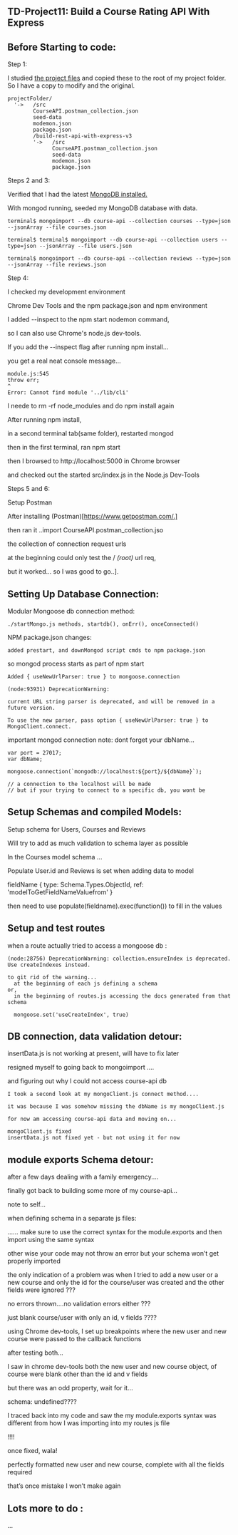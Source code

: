 ## TD-Project11: Build a Course Rating API With Express

## Before Starting to code:

Step 1:

I studied [the project files](./build-rest-api-with-express-v3) and copied these to the root of my project folder. So I have a copy to modify and the original.

```
projectFolder/  
  '->   /src
        CourseAPI.postman_collection.json
        seed-data
        modemon.json
        package.json
        /build-rest-api-with-express-v3
        '->   /src
              CourseAPI.postman_collection.json
              seed-data
              modemon.json
              package.json

```

Steps 2 and 3:

Verified that I had the latest [MongoDB installed.](http://treehouse.github.io/installation-guides/)

With mongod running, seeded my MongoDB database with data.

```
terminal$ mongoimport --db course-api --collection courses --type=json --jsonArray --file courses.json

terminal$ terminal$ mongoimport --db course-api --collection users --type=json --jsonArray --file users.json

terminal$ mongoimport --db course-api --collection reviews --type=json --jsonArray --file reviews.json

```

Step 4:

I checked my development environment

Chrome Dev Tools and the npm package.json and npm environment

I added --inspect to the npm start nodemon command,

so I can also use Chrome's node.js dev-tools.

If you add the --inspect flag after running npm install...

you get a real neat console message...

```
module.js:545
throw err;
^
Error: Cannot find module '../lib/cli'
```

I neede to rm -rf node_modules and do npm install again

After running npm install,

in a second terminal tab(same folder), restarted mongod

then in the first terminal, ran npm start

then I browsed to http://localhost:5000 in Chrome browser

and checked out the started src/index.js in the Node.js Dev-Tools

Steps 5 and 6:

Setup Postman

After installing (Postman)[https://www.getpostman.com/.]

then ran it ..import CourseAPI.postman_collection.jso

the collection of connection request urls

at the beginning could only test the / *(root)* url req,

but it worked... so I was good to go..].

## Setting Up Database Connection:

Modular Mongoose db connection method:

    ./startMongo.js methods, startdb(), onErr(), onceConnected()

NPM package.json changes:

    added prestart, and downMongod script cmds to npm package.json

so mongod process starts as part of npm start

    Added { useNewUrlParser: true } to mongoose.connection

    (node:93931) DeprecationWarning:

    current URL string parser is deprecated, and will be removed in a future version.

    To use the new parser, pass option { useNewUrlParser: true } to MongoClient.connect.

important mongod connection note: dont forget your dbName...

```
var port = 27017;
var dbName;

mongoose.connection(`mongodb://localhost:${port}/${dbName}`);

// a connection to the localhost will be made
// but if your trying to connect to a specific db, you wont be

```

## Setup Schemas and compiled Models:

Setup schema for Users, Courses and Reviews

Will try to add as much validation to schema layer as possible

In the Courses model schema ...

Populate User.id and Reviews is set when adding data to model

 fieldName {
              type: Schema.Types.ObjectId,
              ref: 'modelToGetFieldNameValuefrom'
            }

 then need to use populate(fieldname).exec(function()) to fill in the values

## Setup and test routes

  when a route actually tried to access a mongoose db :

    (node:28756) DeprecationWarning: collection.ensureIndex is deprecated. Use createIndexes instead.

    to git rid of the warning...
      at the beginning of each js defining a schema
    or,
      in the beginning of routes.js accessing the docs generated from that schema

      mongoose.set('useCreateIndex', true)

## DB connection, data validation detour:

insertData.js is not working at present, will have to fix later

resigned myself to going back to mongoimport ....

and figuring out why I could not access course-api db

    I took a second look at my mongoClient.js connect method....

    it was because I was somehow missing the dbName is my mongoClient.js

    for now am accessing course-api data and moving on...

    mongoClient.js fixed
    insertData.js not fixed yet - but not using it for now

## module exports Schema detour:

  after a few days dealing with a family emergency....

  finally got back to building some more of my course-api…

  note to self…

  when defining schema in a separate js files:

  …… make sure to use the correct syntax for the module.exports and then import using the same syntax

  other wise your code may not throw an error but your schema won’t get properly imported

  the only indication of a problem was when I tried to add a new user or a new course and only the id for the course/user was created and the other fields were ignored ???

  no errors thrown….no validation errors either ???

  just blank course/user with only an id, v fields ????

  using Chrome dev-tools, I set up breakpoints where the new user and new course were passed to the callback functions

  after testing both...

  I saw in chrome dev-tools both the new user and new course object, of course were blank other than the id and v fields

  but there was an odd property, wait for it...

  schema: undefined????  

  I traced back into my code and saw the my module.exports syntax was different from how I was importing into my routes js file

  !!!!

  once fixed, wala!

  perfectly formatted new user and new course, complete with all the fields required

  that’s once mistake I won’t make again


## Lots more to do :

  ...
